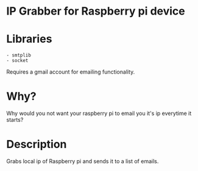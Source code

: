 # IP Grabber for Raspberry pi device

# Libraries
    - smtplib
    - socket
Requires a gmail account for emailing functionality.

# Why?
Why would you not want your raspberry pi to email you it's ip everytime it starts?

# Description
Grabs local ip of Raspberry pi and sends it to a list of emails.
